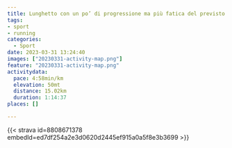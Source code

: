 ```yaml
---
title: Lunghetto con un po’ di progressione ma più fatica del previsto
tags:
- sport
- running
categories:
  - Sport
date: 2023-03-31 13:24:40
images: ["20230331-activity-map.png"]
feature: "20230331-activity-map.png"
activitydata:
  pace: 4:58min/km
  elevation: 50mt
  distance: 15.02km
  duration: 1:14:37
places: []

---
```


<!--more--> 

 [//]: # ({{< figure src="20230331-activity-map.png" title="map" >}})


{{< strava id=8808671378 embedId=ed7df254a2e3d0620d2445ef915a0a5f8e3b3699 >}}
